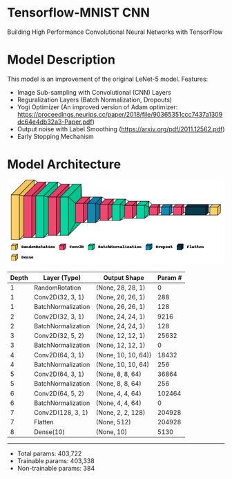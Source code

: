 # Tensorflow-MNIST CNN
Building High Performance Convolutional Neural Networks with TensorFlow

# Model Description
This model is an improvement of the original LeNet-5 model. Features:
* Image Sub-sampling with Convolutional (CNN) Layers
* Reguralization Layers (Batch Normalization, Dropouts)
* Yogi Optimizer (An improved version of Adam optimizer: https://proceedings.neurips.cc/paper/2018/file/90365351ccc7437a1309dc64e4db32a3-Paper.pdf)
* Output noise with Label Smoothing (https://arxiv.org/pdf/2011.12562.pdf)
* Early Stopping Mechanism

# Model Architecture

![cnn visualization](https://github.com/kochlisGit/Tensorflow-MNIST-State-Of-The-Art/blob/master/model_vis.png)

| Depth | Layer (Type)         | Output Shape         | Param # |
| ----- |-------------------- | -------------------- | ------- |
| 1     | RandomRotation       |  (None, 28, 28, 1)   | 0       |
| 1     | Conv2D(32, 3, 1)     |  (None, 26, 26, 1)   | 288     |
| 1     | BatchNormalization   |  (None, 26, 26, 1)   | 128     |
| 2     | Conv2D(32, 3, 1)     |  (None, 24, 24, 1)   | 9216    |
| 2     | BatchNormalization   |  (None, 24, 24, 1)   | 128     |
| 3     | Conv2D(32, 5, 2)     |  (None, 12, 12, 1)   | 25632   |
| 3     | BatchNormalization   |  (None, 12, 12, 1)   | 0       |
| 4     | Conv2D(64, 3, 1)     |  (None, 10, 10, 64)) | 18432   |
| 4     | BatchNormalization   |  (None, 10, 10, 64)  | 256     |
| 5     | Conv2D(64, 3, 1)     |  (None, 8, 8, 64)    | 36864   |
| 5     | BatchNormalization   |  (None, 8, 8, 64)    | 256     |
| 6     | Conv2D(64, 5, 2)     |  (None, 4, 4, 64)    | 102464  |
| 6     | BatchNormalization   |  (None, 4, 4, 64)    | 0       |
| 7     | Conv2D(128, 3, 1)    |  (None, 2, 2, 128)   | 204928  |
| 7     | Flatten              |  (None, 512)         | 204928  |
| 8     | Dense(10)            |  (None, 10)          | 5130    |
                                                            
---------------------------------------------------------------------------------

* Total params: 403,722
* Trainable params: 403,338
* Non-trainable params: 384
